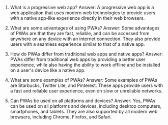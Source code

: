 

1. What is a progressive web app?
Answer: A progressive web app is a web application that uses modern web technologies to provide users with a native app-like experience directly in their web browsers.

2. What are some advantages of using PWAs?
Answer: Some advantages of PWAs are that they are fast, reliable, and can be accessed from anywhere on any device with an internet connection. They also provide users with a seamless experience similar to that of a native app.

3. How do PWAs differ from traditional web apps and native apps?
Answer: PWAs differ from traditional web apps by providing a better user experience, while also having the ability to work offline and be installed on a user's device like a native app.

4. What are some examples of PWAs?
Answer: Some examples of PWAs are Starbucks, Twitter Lite, and Pinterest. These apps provide users with a fast and reliable user experience, even on slow or unreliable networks.

5. Can PWAs be used on all platforms and devices?
Answer: Yes, PWAs can be used on all platforms and devices, including desktop computers, smartphones, and tablets. They are also supported by all modern web browsers, including Chrome, Firefox, and Safari.